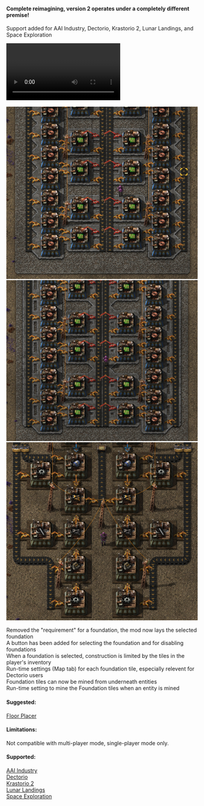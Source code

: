 #### Complete reimagining, version 2 operates under a completely different premise!  
Support added for AAI Industry, Dectorio, Krastorio 2, Lunar Landings, and Space Exploration  

![demo](/demo.mp4)

![pic 1](/pic1.png)  
![pic 2](/pic2.png)  
![pic 3](/pic3.png)  

Removed the "requirement" for a foundation, the mod now lays the selected foundation  
A button has been added for selecting the foundation and for disabling foundations  
When a foundation is selected, construction is limited by the tiles in the player's inventory  
Run-time settings (Map tab) for each foundation tile, especially relevent for Dectorio users  
Foundation tiles can now be mined from underneath entities  
Run-time setting to mine the Foundation tiles when an entity is mined

#### Suggested:  
[Floor Placer](https://mods.factorio.com/mod/floor-placer/metrics)  

#### Limitations:  
Not compatible with multi-player mode, single-player mode only.  

#### Supported:
[AAI Industry](https://mods.factorio.com/mod/aai-industry)  
[Dectorio](https://mods.factorio.com/mod/Dectorio)  
[Krastorio 2](https://mods.factorio.com/mod/Krastorio2)  
[Lunar Landings](https://mods.factorio.com/mod/LunarLandings)  
[Space Exploration](https://mods.factorio.com/mod/space-exploration)  
